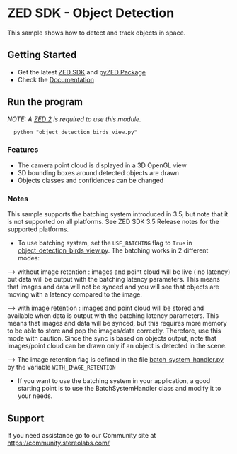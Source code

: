 # ZED SDK - Object Detection

This sample shows how to detect and track objects in space.

## Getting Started
 - Get the latest [ZED SDK](https://www.stereolabs.com/developers/release/) and [pyZED Package](https://www.stereolabs.com/docs/app-development/python/install/)
 - Check the [Documentation](https://www.stereolabs.com/docs/)
 
## Run the program
*NOTE: A [ZED 2](https://store.stereolabs.com/products/zed-2) is required to use this module.*

      python "object_detection_birds_view.py"

### Features
 - The camera point cloud is displayed in a 3D OpenGL view
 - 3D bounding boxes around detected objects are drawn
 - Objects classes and confidences can be changed

### Notes
This sample supports the batching system introduced in 3.5, but note that it is not supported on all platforms. 
See ZED SDK 3.5 Release notes for the supported platforms. 

- To use batching system, set the `USE_BATCHING` flag to `True` in [object_detection_birds_view.py](object_detection_birds_view.py). 
The batching works in 2 different modes: 

--> without image retention : images and point cloud will be live ( no latency) but data will be output with the batching latency parameters. 
This means that images and data will not be synced and you will see that objects are moving with a latency compared to the image.

--> with image retention : images and point cloud will be stored and available when data is output with the batching latency parameters.
This means that images and data will be synced, but this requires more memory to be able to store and pop the images/data correctly. Therefore, use this mode with caution. 
Since the sync is based on objects output, note that images/point cloud can be drawn only if an object is detected in the scene. 

--> The image retention flag is defined in the file [batch_system_handler.py](batch_system_handler.py) by the variable `WITH_IMAGE_RETENTION`

- If you want to use the batching system in your application, a good starting point is to use the BatchSystemHandler class and modify it to your needs.

## Support
If you need assistance go to our Community site at https://community.stereolabs.com/